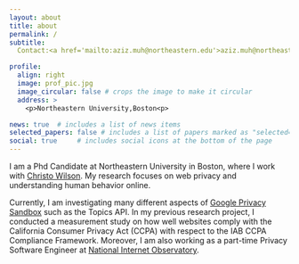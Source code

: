 ```yaml
---
layout: about
title: about
permalink: /
subtitle: 
  Contact:<a href='mailto:aziz.muh@northeastern.edu'>aziz.muh@northeastern.edu</a>

profile:
  align: right
  image: prof_pic.jpg
  image_circular: false # crops the image to make it circular
  address: >
    <p>Northeastern University,Boston<p>

news: true  # includes a list of news items
selected_papers: false # includes a list of papers marked as "selected={true}"
social: true     # includes social icons at the bottom of the page
---
```



I am a Phd Candidate at Northeastern University in Boston, where I work with <a href="https://cbw.sh/">Christo Wilson</a>. My research focuses on web privacy and understanding human behavior online. 

Currently, I am investigating many different aspects of <a href ="https://developers.google.com/privacy-sandbox">Google Privacy Sandbox</a> such as the Topics API. In my previous research project, I conducted a measurement study on how well websites comply with the California Consumer Privacy Act (CCPA) with respect to the IAB CCPA Compliance Framework. Moreover, I am also working as a part-time Privacy Software Engineer at <a href="https://nationalinternetobservatory.org/">National Internet Observatory</a>.

<!--Write your biography here. Tell the world about yourself. Link to your favorite [subreddit](http://reddit.com). You can put a picture in, too. The code is already in, just name your picture `prof_pic.jpg` and put it in the `img/` folder.

Put your address / P.O. box / other info right below your picture. You can also disable any of these elements by editing `profile` property of the YAML header of your `_pages/about.md`. Edit `_bibliography/papers.bib` and Jekyll will render your [publications page](/al-folio/publications/) automatically.
Link to your social media connections, too. This theme is set up to use [Font Awesome icons](https://fontawesome.com/) and [Academicons](https://jpswalsh.github.io/academicons/), like the ones below. Add your Facebook, Twitter, LinkedIn, Google Scholar, or just disable all of them.-->
